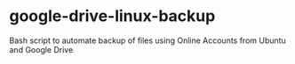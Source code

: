 # google-drive-linux-backup
Bash script to automate backup of files using Online Accounts from Ubuntu and Google Drive
